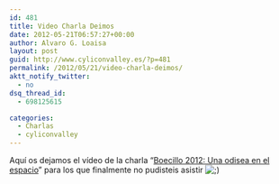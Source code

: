 ```yaml
---
id: 481
title: Video Charla Deimos
date: 2012-05-21T06:57:27+00:00
author: Alvaro G. Loaisa
layout: post
guid: http://www.cyliconvalley.es/?p=481
permalink: /2012/05/21/video-charla-deimos/
aktt_notify_twitter:
  - no
dsq_thread_id:
  - 698125615

categories:
  - Charlas
  - cyliconvalley
---
```

Aquí os dejamos el vídeo de la charla &#8220;<a title="Boecillo 2012: Una odisea en el espacio" href="http://www.cyliconvalley.es/2012/04/19/boecillo-2012-una-odisea-en-el-espacio/" target="_blank">Boecillo 2012: Una odisea en el espacio</a>&#8221; para los que finalmente no pudisteis asistir <img src="http://www.cyliconvalley.es/wp-includes/images/smilies/icon_wink.gif" alt=";)" class="wp-smiley" />

&nbsp;